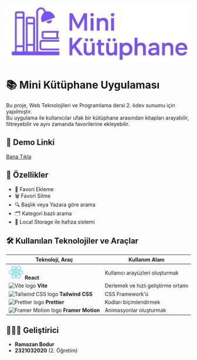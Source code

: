 ![Mini Kütüphane](https://raw.githubusercontent.com/agalS7/kutuphane-app/refs/heads/master/src/assets/mini_kutuphane.png)

# 📚 Mini Kütüphane Uygulaması

Bu proje, Web Teknolojileri ve Programlama dersi 2. ödev sunumu için yapılmıştır.<br>
Bu uygulama ile kullanıcılar ufak bir kütüphane arasından kitapları arayabilir, filtreyebilir ve aynı zamanda
favorilerine ekleyebilir.<br>

## 🔗 Demo Linki

[Bana Tıkla](https://kutuphane-app.vercel.app/)

## 💎 Özellikler

- 📖 Favori Ekleme
- 🗑️ Favori Silme
- 🔍 Başlık veya Yazara göre arama
- 🗂️ Kategori bazlı arama
- 💾 Local Storage ile hafıza sistemi

## 🛠️ Kullanılan Teknolojiler ve Araçlar

| Teknoloji, Araç                                                                                                                                                                                | Kullanım Alanı                      |
|------------------------------------------------------------------------------------------------------------------------------------------------------------------------------------------------|-------------------------------------|
| <img src="https://raw.githubusercontent.com/devicons/devicon/master/icons/react/react-original.svg" width="40" height="40" alt="React logo" /> **React**                                       | Kullanıcı arayüzleri oluşturmak     |
| <img src="https://vitejs.dev/logo.svg" width="40" height="40" alt="Vite logo" /> **Vite**                                                                                                      | Derlemek ve hızlı geliştirme ortamı |
| <img src="https://upload.wikimedia.org/wikipedia/commons/thumb/d/d5/Tailwind_CSS_Logo.svg/2560px-Tailwind_CSS_Logo.svg.png" width="40" height="24" alt="Tailwind CSS logo" /> **Tailwind CSS** | CSS Framework'ü                     |
| <img src="https://prettier.io/icon.png" width="40" height="40" alt="Prettier logo" /> **Prettier**                                                                                             | Kodları biçimlendirmek              |
| <img src="https://cdn.brandfetch.io/idDJv1mfrb/w/1080/h/1080/theme/dark/icon.png?c=1bxid64Mup7aczewSAYMX&t=1753779057992" width="40" height="40" alt="Framer Motion logo" /> **Framer Motion** | Animasyonlar oluşturmak             |

## 🧑🏻‍💻 Geliştirici
- **Ramazan Bodur**
- **2321032020** (2. Öğretim)

